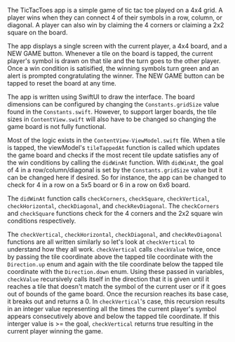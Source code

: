 The TicTacToes app is a simple game of tic tac toe played on a 4x4 grid.
A player wins when they can connect 4 of their symbols in a row, column, or diagonal.
A player can also win by claiming the 4 corners or claiming a 2x2 square on the board.

The app displays a single screen with the current player, a 4x4 board, and a NEW GAME button.
Whenever a tile on the board is tapped, the current player's symbol is drawn on that tile
and the turn goes to the other player. Once a win condition is satisified, the winning symbols
turn green and an alert is prompted congratulating the winner. The NEW GAME button can 
be tapped to reset the board at any time. 

The app is written using SwiftUI to draw the interface. The board dimensions can be configured 
by changing the `Constants.gridSize` value found in the `Constants.swift`. However, to support 
larger boards, the tile sizes in `ContentView.swift` will also have to be changed so changing 
the game board is not fully functional.

Most of the logic exists in the `ContentView-ViewModel.swift` file. When a tile is tapped,
the viewModel's `tileTappedAt` function is called which updates the game board and checks 
if the most recent tile update satisfies any of the win conditions by calling the `didWinAt` 
function. With `didWinAt`, the goal of 4 in a row/column/diagonal is set by the `Constants.gridSize` 
value but it can be changed here if desired. So for instance, the app can be changed to check 
for 4 in a row on a 5x5 board or 6 in a row on 6x6 board. 

The `didWinAt` function calls `checkCorners`, `checkSquare`, `checkVertical`, `checkHorizontal`,
`checkDiagonal`, and `checkRevDiagonal`. The `checkCorners` and `checkSquare` functions check for the
4 corners and the 2x2 square win conditions respectively.

The `checkVertical`, `checkHorizontal`, `checkDiagonal`, and `checkRevDiagonal` functions are 
all written similarly so let's look at `checkVertical` to understand how they all work.
`checkVertical` calls `checkValue` twice, once by passing the tile coordinate above the tapped tile 
coordinate with the `Direction.up` enum and again with the tile coordinate below the tapped tile 
coordinate with the `Direction.down` enum. Using these passed in variables, `checkValue` recursively 
calls itself in the direction that it is given until it reaches a tile that doesn't match the symbol 
of the current user or if it goes out of bounds of the game board. Once the recursion reaches its base
case, it breaks out and returns a 0. In `checkVertical`'s case, this recursion results in an integer value 
representing all the times the current player's symbol appears consecutively above and below the tapped
tile coordinate. If this interger value is >= the goal, `checkVertical` returns true resulting in the
current player winning the game.
